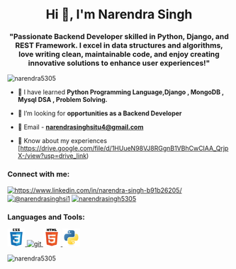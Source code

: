 <h1 align="center">Hi 👋, I'm Narendra Singh</h1>
<h3 align="center">"Passionate Backend Developer skilled in Python, Django, and REST Framework. I excel in data structures and algorithms, love writing clean, maintainable code, and enjoy creating innovative solutions to enhance user experiences!"</h3>

<p align="left"> <img src="https://komarev.com/ghpvc/?username=narendra5305&label=Profile%20views&color=0e75b6&style=flat" alt="narendra5305" /> </p>

- 🚀 I have learned **Python Programming Language,Django , MongoDB , Mysql DSA , Problem Solving.**

- 🤝 I’m looking for **opportunities as a Backend Developer**

- 📧 Email - **narendrasinghsitu4@gmail.com**

- 📄 Know about my experiences [https://drive.google.com/file/d/1HUueN98VJ8RGgnB1VBhCwCIAA_QrjpX-/view?usp=drive_link)

<h3 align="left">Connect with me:</h3>
<p align="left">
<a href="https://linkedin.com/in/https://www.linkedin.com/in/narendra-singh-b91b26205/" target="blank"><img align="center" src="https://raw.githubusercontent.com/rahuldkjain/github-profile-readme-generator/master/src/images/icons/Social/linked-in-alt.svg" alt="https://www.linkedin.com/in/narendra-singh-b91b26205/" height="30" width="40" /></a>
<a href="https://www.hackerrank.com/@narendrasinghsi1" target="blank"><img align="center" src="https://raw.githubusercontent.com/rahuldkjain/github-profile-readme-generator/master/src/images/icons/Social/hackerrank.svg" alt="@narendrasinghsi1" height="30" width="40" /></a>
<a href="https://www.leetcode.com/narendrasingh5305" target="blank"><img align="center" src="https://raw.githubusercontent.com/rahuldkjain/github-profile-readme-generator/master/src/images/icons/Social/leet-code.svg" alt="narendrasingh5305" height="30" width="40" /></a>
</p>

<h3 align="left">Languages and Tools:</h3>
<p align="left"> <a href="https://www.w3schools.com/css/" target="_blank" rel="noreferrer"> <img src="https://raw.githubusercontent.com/devicons/devicon/master/icons/css3/css3-original-wordmark.svg" alt="css3" width="40" height="40"/> </a> <a href="https://git-scm.com/" target="_blank" rel="noreferrer"> <img src="https://www.vectorlogo.zone/logos/git-scm/git-scm-icon.svg" alt="git" width="40" height="40"/> </a> <a href="https://www.w3.org/html/" target="_blank" rel="noreferrer"> <img src="https://raw.githubusercontent.com/devicons/devicon/master/icons/html5/html5-original-wordmark.svg" alt="html5" width="40" height="40"/> </a> <a href="https://www.python.org" target="_blank" rel="noreferrer"> <img src="https://raw.githubusercontent.com/devicons/devicon/master/icons/python/python-original.svg" alt="python" width="40" height="40"/> </a> </p>

<p><img align="center" src="https://github-readme-stats.vercel.app/api/top-langs?username=narendra5305&show_icons=true&locale=en&layout=compact" alt="narendra5305" /></p>
